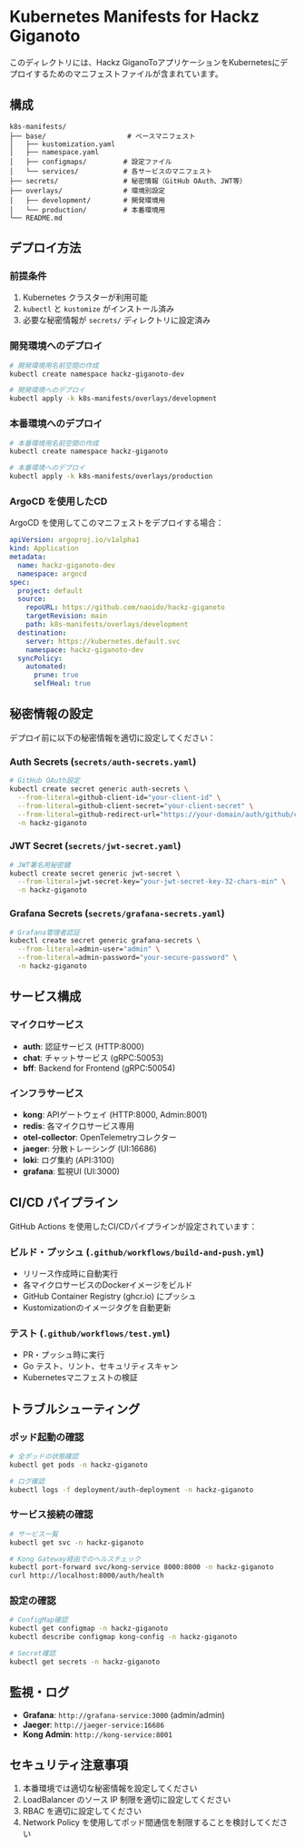 # Kubernetes Manifests for Hackz Giganoto

このディレクトリには、Hackz GiganoToアプリケーションをKubernetesにデプロイするためのマニフェストファイルが含まれています。

## 構成

```
k8s-manifests/
├── base/                    # ベースマニフェスト
│   ├── kustomization.yaml
│   ├── namespace.yaml
│   ├── configmaps/         # 設定ファイル
│   └── services/           # 各サービスのマニフェスト
├── secrets/                # 秘密情報（GitHub OAuth、JWT等）
├── overlays/               # 環境別設定
│   ├── development/        # 開発環境用
│   └── production/         # 本番環境用
└── README.md
```

## デプロイ方法

### 前提条件

1. Kubernetes クラスターが利用可能
2. `kubectl` と `kustomize` がインストール済み
3. 必要な秘密情報が `secrets/` ディレクトリに設定済み

### 開発環境へのデプロイ

```bash
# 開発環境用名前空間の作成
kubectl create namespace hackz-giganoto-dev

# 開発環境へのデプロイ
kubectl apply -k k8s-manifests/overlays/development
```

### 本番環境へのデプロイ

```bash
# 本番環境用名前空間の作成
kubectl create namespace hackz-giganoto

# 本番環境へのデプロイ
kubectl apply -k k8s-manifests/overlays/production
```

### ArgoCD を使用したCD

ArgoCD を使用してこのマニフェストをデプロイする場合：

```yaml
apiVersion: argoproj.io/v1alpha1
kind: Application
metadata:
  name: hackz-giganoto-dev
  namespace: argocd
spec:
  project: default
  source:
    repoURL: https://github.com/naoido/hackz-giganoto
    targetRevision: main
    path: k8s-manifests/overlays/development
  destination:
    server: https://kubernetes.default.svc
    namespace: hackz-giganoto-dev
  syncPolicy:
    automated:
      prune: true
      selfHeal: true
```

## 秘密情報の設定

デプロイ前に以下の秘密情報を適切に設定してください：

### Auth Secrets (`secrets/auth-secrets.yaml`)

```bash
# GitHub OAuth設定
kubectl create secret generic auth-secrets \
  --from-literal=github-client-id="your-client-id" \
  --from-literal=github-client-secret="your-client-secret" \
  --from-literal=github-redirect-url="https://your-domain/auth/github/callback" \
  -n hackz-giganoto
```

### JWT Secret (`secrets/jwt-secret.yaml`)

```bash
# JWT署名用秘密鍵
kubectl create secret generic jwt-secret \
  --from-literal=jwt-secret-key="your-jwt-secret-key-32-chars-min" \
  -n hackz-giganoto
```

### Grafana Secrets (`secrets/grafana-secrets.yaml`)

```bash
# Grafana管理者認証
kubectl create secret generic grafana-secrets \
  --from-literal=admin-user="admin" \
  --from-literal=admin-password="your-secure-password" \
  -n hackz-giganoto
```

## サービス構成

### マイクロサービス

- **auth**: 認証サービス (HTTP:8000)
- **chat**: チャットサービス (gRPC:50053)
- **bff**: Backend for Frontend (gRPC:50054)

### インフラサービス

- **kong**: APIゲートウェイ (HTTP:8000, Admin:8001)
- **redis**: 各マイクロサービス専用
- **otel-collector**: OpenTelemetryコレクター
- **jaeger**: 分散トレーシング (UI:16686)
- **loki**: ログ集約 (API:3100)
- **grafana**: 監視UI (UI:3000)

## CI/CD パイプライン

GitHub Actions を使用したCI/CDパイプラインが設定されています：

### ビルド・プッシュ (`.github/workflows/build-and-push.yml`)

- リリース作成時に自動実行
- 各マイクロサービスのDockerイメージをビルド
- GitHub Container Registry (ghcr.io) にプッシュ
- Kustomizationのイメージタグを自動更新

### テスト (`.github/workflows/test.yml`)

- PR・プッシュ時に実行
- Go テスト、リント、セキュリティスキャン
- Kubernetesマニフェストの検証

## トラブルシューティング

### ポッド起動の確認

```bash
# 全ポッドの状態確認
kubectl get pods -n hackz-giganoto

# ログ確認
kubectl logs -f deployment/auth-deployment -n hackz-giganoto
```

### サービス接続の確認

```bash
# サービス一覧
kubectl get svc -n hackz-giganoto

# Kong Gateway経由でのヘルスチェック
kubectl port-forward svc/kong-service 8000:8000 -n hackz-giganoto
curl http://localhost:8000/auth/health
```

### 設定の確認

```bash
# ConfigMap確認
kubectl get configmap -n hackz-giganoto
kubectl describe configmap kong-config -n hackz-giganoto

# Secret確認
kubectl get secrets -n hackz-giganoto
```

## 監視・ログ

- **Grafana**: `http://grafana-service:3000` (admin/admin)
- **Jaeger**: `http://jaeger-service:16686`
- **Kong Admin**: `http://kong-service:8001`

## セキュリティ注意事項

1. 本番環境では適切な秘密情報を設定してください
2. LoadBalancer のソース IP 制限を適切に設定してください
3. RBAC を適切に設定してください
4. Network Policy を使用してポッド間通信を制限することを検討してください